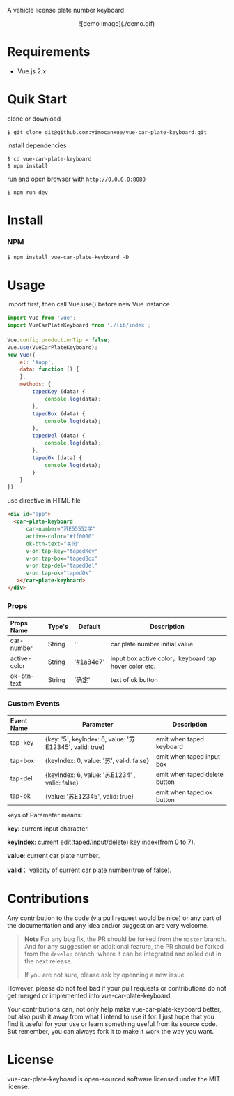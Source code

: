 A vehicle license plate number keyboard

<center>![demo image](./demo.gif)</center>



# Requirements

- Vue.js 2.x



# Quik Start

clone or download 

```shell
$ git clone git@github.com:yimocanxue/vue-car-plate-keyboard.git 
```

install dependencies

```shell
$ cd vue-car-plate-keyboard
$ npm install
```

run and open browser with `http://0.0.0.0:8080`

```shell
$ npm run dev
```



# Install

### NPM

```shell
$ npm install vue-car-plate-keyboard -D
```



# Usage

import first, then call Vue.use()  before new Vue instance

```javascript
import Vue from 'vue';
import VueCarPlateKeyboard from './lib/index';

Vue.config.productionTip = false;
Vue.use(VueCarPlateKeyboard);
new Vue({
    el: '#app',
    data: function () {
    },
    methods: {
        tapedKey (data) {
            console.log(data);
        },
        tapedBox (data) {
            console.log(data);
        },
        tapedDel (data) {
            console.log(data);
        },
        tapedOk (data) {
            console.log(data);
        } 
    }
})
```

use directive in HTML file

```html
<div id="app">
  <car-plate-keyboard 
      car-number="苏E55552学"
      active-color="#ff0000"
      ok-btn-text="关闭"
      v-on:tap-key="tapedKey"
      v-on:tap-box="tapedBox"
      v-on:tap-del="tapedDel"
      v-on:tap-ok="tapedOk"
   ></car-plate-keyboard>
</div>
```



### Props

| Props Name   | Type's | Default   | Description                                           |
| :----------- | ------ | --------- | ----------------------------------------------------- |
| car-number   | String | ''        | car plate number initial value                        |
| active-color | String | '#1a84e7' | input box active color，keyboard tap hover color etc. |
| ok-btn-text  | String | '确定'    | text of ok button                                     |



### Custom Events

| Event Name | Parameter                                               | Description                   |
| :--------- | ------------------------------------------------------- | ----------------------------- |
| tap-key    | {key: '5', keyIndex: 6, value: '苏E12345', valid: true} | emit when taped keyboard      |
| tap-box    | {keyIndex: 0, value: '苏', valid:  false}               | emit when taped input box     |
| tap-del    | {keyIndex: 6, value:  '苏E1234' , valid:  false}        | emit when taped delete button |
| tap-ok     | {value: '苏E12345', valid: true}                        | emit when taped ok button     |

keys of Paremeter means:

**key**:  current input character.

**keyIndex**: current edit(taped/input/delete) key index(from 0 to 7).

**value**: current car plate number.

**valid**： validity of current car plate number(true of false). 



# Contributions

Any contribution to the code (via pull request would be nice) or any part of the documentation and any idea and/or suggestion are very welcome.

> **Note** For any bug fix, the PR should be forked from the `master` branch. And for any suggestion or additional feature, the PR should be forked from the `develop` branch, where it can be integrated and rolled out in the next release.
>
> If you are not sure, please ask by openning a new issue.

However, please do not feel bad if your pull requests or contributions do not get merged or implemented into vue-car-plate-keyboard.

Your contributions can, not only help make vue-car-plate-keyboard better, but also push it away from what I intend to use it for. I just hope that you find it useful for your use or learn something useful from its source code. But remember, you can always fork it to make it work the way you want.


# License

vue-car-plate-keyboard is open-sourced software licensed under the MIT license.